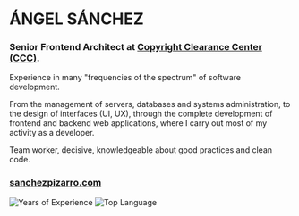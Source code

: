 # ÁNGEL SÁNCHEZ
### Senior Frontend Architect at [Copyright Clearance Center (CCC)](https://www.copyright.com/).

Experience in many "frequencies of the spectrum" of software development. 

From the management of servers, databases and systems administration, to the design of interfaces (UI, UX), through the complete development of frontend and backend web applications, where I carry out most of my activity as a developer.

Team worker, decisive, knowledgeable about good practices and clean code.

### [sanchezpizarro.com](http://sanchezpizarro.com/)

![Years of Experience](https://img.shields.io/badge/Experiencia-15%20años-blue)
![Top Language](https://img.shields.io/github/languages/top/alsanchez86)
